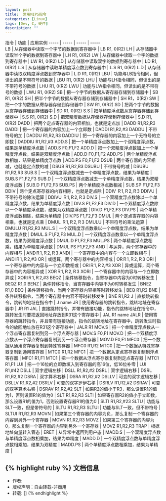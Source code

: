 ```yaml
---
layout: post
title:  常用MIPS指令
categories: [Linux]
tags: [Dev, C, 硬件]
description: ""
---
```




指令 | 功能 | 应用实例
----- | ----- | ----- | -----  
LB | 从存储器中读取一个字节的数据到寄存器中 | LB R1, 0(R2)
LH | 从存储器中读取半个字的数据到寄存器中 | LH R1, 0(R2)
LW | 从存储器中读取一个字的数据到寄存器中 | LW R1, 0(R2)
LD | 从存储器中读取双字的数据到寄存器中 | LD R1, 0(R2)
L.S | 从存储器中读取单精度浮点数到寄存器中 | L.S R1, 0(R2)
L.D | 从存储器中读取双精度浮点数到寄存器中 | L.D R1, 0(R2)
LBU | 功能与LB指令相同，但读出的是不带符号的数据 | LBU R1, 0(R2)
LHU | 功能与LH指令相同，但读出的是不带符号的数据 | LHU R1, 0(R2)
LWU | 功能与LW指令相同，但读出的是不带符号的数据 | LWU R1, 0(R2)
SB | 把一个字节的数据从寄存器存储到存储器中 | SB R1, 0(R2)
SH | 把半个字节的数据从寄存器存储到存储器中 | SH R1，0(R2)
SW | 把一个字的数据从寄存器存储到存储器中 | SW R1, 0(R2)
SD | 把两个字节的数据从寄存器存储到存储器中 | SD R1, 0(R2)
S.S | 把单精度浮点数从寄存器存储到存储器中 | S.S R1, 0(R2)
S.D | 把双精度数据从存储器存储到存储器中 | S.D R1, 0(R2)
DADD | 把两个定点寄存器的内容相加，也就是定点加 | DADD R1,R2,R3
DADDI | 把一个寄存器的内容加上一个立即数 | DADDI R1,R2,#3
DADDU | 不带符号的加 | DADDU R1,R2,R3
DADDIU | 把一个寄存器的内容加上一个无符号的立即数 | DADDIU R1,R2,#3
ADD.S | 把一个单精度浮点数加上一个双精度浮点数，结果是单精度浮点数 | ADD.S F0,F1,F2
ADD.D | 把一个双精度浮点数加上一个单精度浮点数，结果是双精度浮点数 | ADD.D F0,F1,F2
ADD.PS | 两个单精度浮点数相加，结果是单精度浮点数 | ADD.PS F0,F1,F2
DSUB | 两个寄存器的内容相减，也就是定点数的减 | DSUB R1,R2,R3
DSUBU | 不带符号的减 | DSUBU R1,R2,R3
SUB.S | 一个双精度浮点数减去一个单精度浮点数，结果为单精度 | SUB.S F1,F2,F3
SUB.D | 一个双精度浮点数减去一个单精度浮点数，结果为双精度浮点数 | SUB.D F1,F2,F3
SUB.PS | 两个单精度浮点数相减 | SUB.SP F1,F2,F3
DDIV | 两个定点寄存器的内容相除，也就是定点除 | DDIV Ｒ1,Ｒ2,Ｒ3
DDIVU | 不带符号的除法运算 | DDIVU Ｒ1,Ｒ2,Ｒ3
DIV.S | 一个双精度浮点数除以一个单精度浮点数，结果为单精度浮点数 | DIV.S F1,F2,F3
DIV.D | 一个双精度浮点数除以一个单精度浮点数，结果为双精度浮点数 | DIV.D F1,F2,F3
DIV.PS | 两个单精度浮点数相除，结果为单精度 | DIV.PS F1,F2,F3
DMUL | 两个定点寄存器的内容相乘，也就是定点乘 | DMUL Ｒ1,Ｒ2,Ｒ3
DMULU | 不带符号的乘法运算 | DMULU R1,R2,R3
MUL.S | 一个双精度浮点数乘以一个单精度浮点数，结果为单精度浮点数 | DMUL.S F1,F2,F3
MUL.D | 一个双精度浮点数乘以一个单精度浮点数，结果为双精度浮点数 | DMUL.D F1,F2,F3
MUL.PS | 两个单精度浮点数相乘，结果为单精度浮点数 | DMUL.PS F1,F2,F3
AND | 与运算，两个寄存器中的内容相与 | ANDＲ1,Ｒ2,Ｒ3
ANDI | 一个寄存器中的内容与一个立即数相与 | ANDIＲ1,Ｒ2,#3
OR | 或运算，两个寄存器中的内容相或 | ORＲ1,Ｒ2,Ｒ3
ORI | 一个寄存器中的内容与一个立即数相或 | ORIＲ1,Ｒ2,#3
XOR | 异或运算，两个寄存器中的内容相异或 | XORＲ1,Ｒ2,Ｒ3
XORI | 一个寄存器中的内容与一个立即数异或 | XORIＲ1,Ｒ2,#3
BEQZ | 条件转移指令，当寄存器中内容为0时转移发生 | BEQZ R1,0
BENZ | 条件转移指令，当寄存器中内容不为0时转移发生 | BNEZ R1,0
BEQ | 条件转移指令，当两个寄存器内容相等时转移发生 | BEQ R1,R2
BNE | 条件转移指令，当两个寄存器中内容不等时转移发生 | BNE R1,R2
J | 直接跳转指令，跳转的地址在指令中 | J name
JR | 使用寄存器的跳转指令，跳转地址在寄存器中 | JR R1
JAL | 直接跳转指令，并带有链接功能，指令的跳转地址在指令中，跳转发生时要把返回地址存放到R31这个寄存器中 | JAL R1 name
JALR | 使用寄存器的跳转指令，并且带有链接功能，指令的跳转地址在寄存器中，跳转发生时指令的放回地址放在R31这个寄存器中 | JALR R1
MOV.S | 把一个单精度浮点数从一个浮点寄存器复制到另一个浮点寄存器 | MOV.S F0,F1
MOV.D | 把一个双精度浮点数从一个浮点寄存器复制到另一个浮点寄存器 | MOV.D F0,F1
MFC0 | 把一个数据从通用寄存器复制到特殊寄存器 | MFC0 R1,R2
MTC0 | 把一个数据从特殊寄存器复制到通用寄存器 | MTC0 R1,R2
MFC1 | 把一个数据从定点寄存器复制到浮点寄存器 | MFC1 R1,F1
MTC1 | 把一个数据从浮点寄存器复制到定点寄存器 | MTC1 R1,F1
LUI | 把一个16位的立即数填入到寄存器的高16位，低16位补零 | LUI R1,#42
DSLL | 双字逻辑左移 | DSLL R1,R2,#2
DSRL | 双字逻辑右移 | DSRL R1,R2,#2
DSRA | 双字算术右移 | DSRA R1,R2,#2
DSLLV | 可变的双字逻辑左移 | DSLLV R1,R2,#2
DSRLV | 可变的双字罗伊右移 | DSRLV R1,R2,#2
DSRAV | 可变的双字算术右移 | DSRAV R1,R2,#2
SLT | 如果R2的值小于R3，那么设置R1的值为1，否则设置R1的值为0 | SLT R1,R2,R3
SLTI | 如果寄存器R2的值小于立即数，那么设置R1的值为1，否则设置寄存器R1的值为0 | SLTI R1,R2,#23
SLTU | 功能与SLT一致，但是带符号的 | SLTU R1,R2,R3
SLTUI | 功能与SLT一致，但不带符号 | SLTUI R1,R2,R3
MOVN | 如果第三个寄存器的内容为负，那么复制一个寄存器的内容到另外一个寄存器 | MOVN R1,R2,R3
MOVZ | 如果第三个寄存器的内容为0，那么复制一个寄存器的内容到另外一个寄存器 | MOVZ R1,R2,R3
TRAP | 根据地址向量转入管态 | 
ERET | 从异常中返回到用户态 |
MADD.S | 一个双精度浮点数与单精度浮点数相乘加，结果为单精度 |
MADD.D | 一个双精度浮点数与单精度浮点数相乘加，结果为双精度 |
MADD.PS | 两个单精度浮点数相乘加，结果为单精度 |






{% highlight ruby %}
文档信息
--------------
* 作者:
* 版权声明：自由转载-非商用
* 转载: []
{% endhighlight %}

[jekyll]:      http://jekyllrb.com
[jekyll-gh]:   https://github.com/jekyll/jekyll
[jekyll-help]: https://github.com/jekyll/jekyll-help
